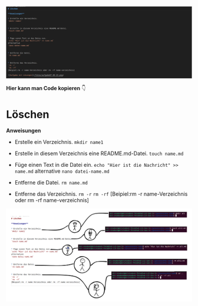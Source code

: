 ![bild5](fotos/77.png)

**Hier kann man Code kopieren** :point_down:

# Löschen

**Anweisungen**

* Erstelle ein Verzeichnis.
`mkdir name1`


* Erstelle in diesem Verzeichnis eine README.md-Datei.
`touch name.md`


* Füge einen Text in die Datei ein.
`echo "Hier ist die Nachricht" >> name.md`
alternative
`nano datei-name.md`


* Entferne die Datei.
`rm name.md`


* Entferne das Verzeichnis.
`rm -r`
`rm -rf`
[Beipiel:rm -r name-Verzeichnis oder rm -rf name-verzeichnis]

![Aufgabe mit Lösungen](/fotos/aufgabe07-09-23.png)